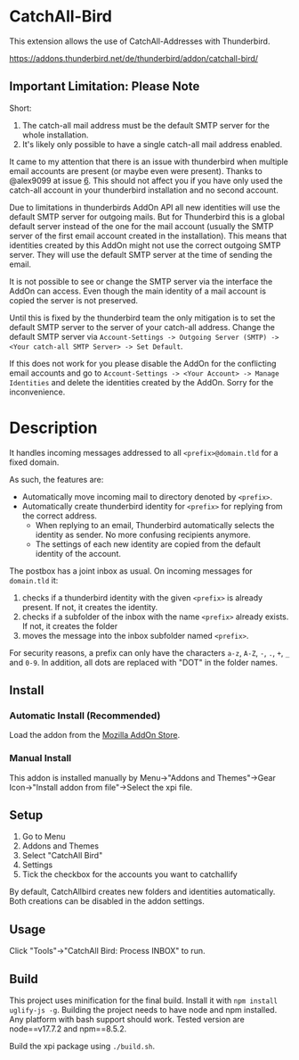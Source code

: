 # CatchAll-Bird
This extension allows the use of CatchAll-Addresses with Thunderbird.

https://addons.thunderbird.net/de/thunderbird/addon/catchall-bird/

## Important Limitation: Please Note
Short:
1. The catch-all mail address must be the default SMTP server for the whole installation.
2. It's likely only possible to have a single catch-all mail address enabled.

It came to my attention that there is an issue with thunderbird when multiple email accounts are present (or maybe even were present). Thanks to @alex9099 at issue [6](https://github.com/Jabb0/CatchAllBird/issues/6).
This should not affect you if you have only used the catch-all account in your thunderbird installation and no second account.

Due to limitations in thunderbirds AddOn API all new identities will use the default SMTP server for outgoing mails. 
But for Thunderbird this is a global default server instead of the one for the mail account (usually the SMTP server of the first email account created in the installation). This means that identities created by this AddOn might not use the correct outgoing SMTP server.
They will use the default SMTP server at the time of sending the email. 

It is not possible to see or change the SMTP server via the interface the AddOn can access. Even though the main identity of a mail account is copied the server is not preserved.

Until this is fixed by the thunderbird team the only mitigation is to set the default SMTP server to the server of your catch-all address.
Change the default SMTP server via `Account-Settings -> Outgoing Server (SMTP) -> <Your catch-all SMTP Server> -> Set Default`.

If this does not work for you please disable the AddOn for the conflicting email accounts and go to `Account-Settings -> <Your Account> -> Manage Identities` and delete the identities created by the AddOn.
Sorry for the inconvenience.

# Description
It handles incoming messages addressed to all `<prefix>@domain.tld` for a fixed domain.

As such, the features are:
- Automatically move incoming mail to directory denoted by `<prefix>`.
- Automatically create thunderbird identity for `<prefix>` for replying from the correct address.
    - When replying to an email, Thunderbird automatically selects the identity as sender. No more confusing recipients anymore.
    - The settings of each new identity are copied from the default identity of the account.

The postbox has a joint inbox as usual.
On incoming messages for `domain.tld` it:
1. checks if a thunderbird identity with the given `<prefix>` is already present. If not, it creates the identity.
2. checks if a subfolder of the inbox with the name `<prefix>` already exists. If not, it creates the folder
3. moves the message into the inbox subfolder named `<prefix>`.

For security reasons, a prefix can only have the characters `a-z`, `A-Z`, `-`, `.`, `+`, `_` and `0-9`. In addition, all dots are replaced with "DOT" in the folder names.

## Install
### Automatic Install (Recommended)
Load the addon from the [Mozilla AddOn Store](https://addons.thunderbird.net/de/thunderbird/addon/catchall-bird/).

### Manual Install
This addon is installed manually by Menu->"Addons and Themes"->Gear Icon->"Install addon from file"->Select the xpi file.

## Setup
1. Go to Menu
2. Addons and Themes
3. Select "CatchAll Bird"
4. Settings
5. Tick the checkbox for the accounts you want to catchallify

By default, CatchAllbird creates new folders and identities automatically. Both creations can be disabled in the addon settings.

## Usage

Click "Tools"->"CatchAll Bird: Process INBOX" to run.

## Build
This project uses minification for the final build. Install it with `npm install uglify-js -g`. Building the project needs to have node and npm installed. Any platform with bash support should work. Tested version are node==v17.7.2 and npm==8.5.2.

Build the xpi package using `./build.sh`.
